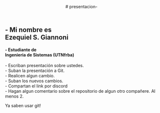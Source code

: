 <header>
# presentacion-
</header>
<head>
<h2>- Mi nombre es <br>Ezequiel S. Giannoni
</h2>  
<h4>- Estudiante de <br>Ingenieria de Sistemas (UTNfrba)
</h4>
  </head>
<body>
  <div>
<p>- Escriban presentación sobre ustedes.
<br>- Suban la presentación a Git.
<br>- Realicen algun cambio.
<br>- Suban los nuevos cambios.
<br>- Compartan el link por discord
<br>- Hagan algun comentario sobre el repositorio de algun otro compañere. Al menos 2.
      </p>
    </div>
  </body>
<footer>Ya saben usar git!</footer>
